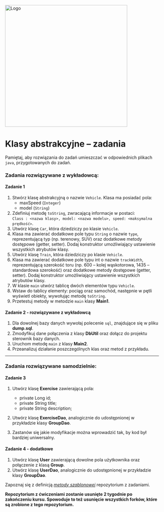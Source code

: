 <img alt="Logo" src="http://coderslab.pl/svg/logo-coderslab.svg" width="400">

#  Klasy abstrakcyjne &ndash; zadania

Pamiętaj, aby rozwiązania do zadań umieszczać w odpowiednich plikach `java`, przygotowanych do zadań. 
 
### Zadania rozwiązywane z wykładowcą:

#### Zadanie 1

1. Stwórz klasę abstrakcyjną o nazwie `Vehicle`. Klasa ma posiadać pola:
    * maxSpeed (`Integer`)
    * model (`String`)
2. Zdefiniuj metodę `toString`, zwracającą informacje w postaci:  
`Class : <nazwa klasy>, model: <nazwa modelu>, speed: <maksymalna prędkość>`.
3. Utwórz klasę `Car`, która dziedziczy po klasie `Vehicle`.
4. Klasa ma zawierać dodatkowe pole typu `String` o nazwie `type`, reprezentującą typ (np. terenowy, SUV) oraz dodatkowe metody dostępowe (getter, setter).
Dodaj konstruktor umożliwiający ustawienie wszystkich atrybutów klasy.
5. Utwórz klasę `Train`, która dziedziczy po klasie `Vehicle`. 
6. Klasa ma zawierać dodatkowe pole typu int o nazwie `trackWidth`, reprezentującą szerokość toru (np. 600 – kolej wąskotorowa, 1435 – standardowa szerokość) oraz dodatkowe metody dostępowe (getter, setter).
Dodaj konstruktor umożliwiający ustawienie wszystkich atrybutów klasy.
7. W klasie `main` utwórz tablicę dwóch elementów typu `Vehicle`.
8. Wstaw do tablicy elementy: pociąg oraz samochód, następnie w pętli wyświetl obiekty, wywołując metodę `toString`. 
9. Przetestuj metody w metodzie `main` klasy **Main1**.

#### Zadanie 2 - rozwiązywane z wykładowcą

1. Dla dowolnej bazy danych wywołaj polecenie `sql`, znajdujące się w pliku **dump.sql**.
2. Zmodyfikuj dane połączenia z klasy **DbUtil** oraz dołącz do projektu sterownik bazy danych.
3. Uruchom metodę `main` z klasy **Main2**.
4. Przeanalizuj działanie poszczególnych klas oraz metod z przykładu.

-----------------------------------------------------------------------------

### Zadania rozwiązywane samodzielnie:

#### Zadanie 3 

1. Utwórz klasę **Exercise** zawierającą pola:
    * private Long id;
    * private String title;
    * private String description;

2. Utwórz klasę **ExerciseDao**, analogicznie do udostępnionej w przykładzie klasy **GroupDao**.
3. Zastanów się jakie modyfikacje można wprowadzić tak, by kod był bardziej uniwersalny.     

#### Zadanie 4 - dodatkowe

1. Utwórz klasę **User** zawierającą dowolne pola użytkownika oraz połączenie z klasą **Group**.
2. Utwórz klasę **UserDao**, analogicznie do udostępnionej w przykładzie klasy **GroupDao**.

Zapoznaj się z definicją  [*metody szablonowej*][template-method] repozytorium z zadaniami.

**Repozytorium z ćwiczeniami zostanie usunięte 2 tygodnie po zakończeniu kursu. Spowoduje to też usunięcie wszystkich forków, które są zrobione z tego repozytorium.**

<!-- Links -->
[template-method]: https://pl.wikipedia.org/wiki/Metoda_szablonowa_(wzorzec_projektowy)